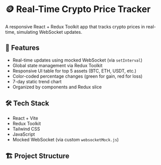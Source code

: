 # 🪙 Real-Time Crypto Price Tracker

A responsive React + Redux Toolkit app that tracks crypto prices in real-time, simulating WebSocket updates.

## 🚀 Features

- Real-time updates using mocked WebSocket (via `setInterval`)
- Global state management via Redux Toolkit
- Responsive UI table for top 5 assets (BTC, ETH, USDT, etc.)
- Color-coded percentage changes (green for gain, red for loss)
- 7-day static trend chart
- Organized by components and Redux slice

## 🛠 Tech Stack

- React + Vite
- Redux Toolkit
- Tailwind CSS
- JavaScript
- Mocked WebSocket (via custom `websocketMock.js`)

## 🏗 Project Structure

